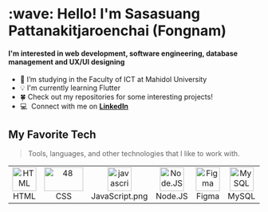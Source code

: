 <h1 align="left" id="macropower-title">:wave: Hello! I'm Sasasuang Pattanakitjaroenchai (Fongnam) </h1>
<h4 align="left"> I'm interested in web development, software engineering, database management and UX/UI designing </h4>

- 🌱 I’m studying in the Faculty of ICT at Mahidol University
- 💡 I'm currently learning Flutter
- 🍀 Check out my repositories for some interesting projects!
- :computer: &nbsp;Connect with me on **[LinkedIn]([https://www.linkedin.com/in/sasasuang-pattanakitjaroenchai-8252b9263)**

<h2 align="left" id="macropower-tech"> My Favorite Tech </h2>

> Tools, languages, and other technologies that I like to work with.

<table>
  <tr>
    <td align="center" width="96">
      <a href="#macropower-tech">
        <img src="./img/html.png" width="48" height="48" alt="HTML" />
      </a>
      <br>HTML
    </td>
    <td align="center" width="96">
      <a href="#macropower-tech">
        <img src="./img/css.png" width="78" height="48" alt="48" />
      </a>
      <br>CSS
    </td>
    <td align="center" width="96">
      <a href="#macropower-tech">
        <img src="./img/javascript.png" width="48" height="48" alt="javascript" />
      </a>
      <br>JavaScript.png
    </td>
    <td align="center" width="96">
      <a href="#macropower-tech">
        <img src="./img/nodejs.png" width="48" height="48" alt="Node.JS" />
      </a>
      <br>Node.JS
    </td>
    <td align="center" width="96">
      <a href="#macropower-tech" >
        <img src="./img/figma.png" width="48" height="48" alt="Figma" />
      </a>
      <br>Figma
    </td>
    <td align="center" width="96"> 
      <a href="#macropower-tech" >
        <img src="./img/mysql.png" width="48" height="48" alt="MySQL" />
      </a>
      <br>MySQL
    </td>
    <td align="center"  width="96">
      <a href="#macropower-tech">
        <img src="./img/python.png" width="48" height="48" alt="Python" />
      </a>
      <br>Python
    </td>
    <td align="center"  width="96">
      <a href="#macropower-tech">
        <img src="./img/c.png" width="48" height="48" alt="C" />
      </a>
      <br>C
    </td>
    <td align="center"  width="96">
      <a href="#macropower-tech">
        <img src="./img/java.jpeg" width="48" height="48" alt="Java" />
      </a>
      <br>Java
    </td>
    <td align="center"  width="96">
      <a href="#macropower-tech">
        <img src="./img/flask.png" width="48" height="48" alt="Flask" />
      </a>
      <br>Flask
    </td>
    <td align="center"  width="96">
      <a href="#macropower-tech">
        <img src="./img/elasticsearch.png" width="48" height="48" alt="Elasticsearch" />
      </a>
      <br>Elasticsearch
    </td>
  </tr>
</table>
